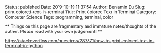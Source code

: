 Status: published
Date: 2019-10-19 11:37:54
Author: Benjamin Du
Slug: print-colored-text-in-terminal
Title: Print Colored Text in Terminal
Category: Computer Science
Tags: programming, terminal, color

**
Things on this page are fragmentary and immature notes/thoughts of the author.
Please read with your own judgement!
**


https://stackoverflow.com/questions/287871/how-to-print-colored-text-in-terminal-in-python